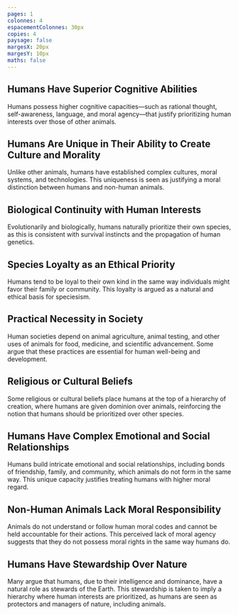 ```yaml
---
pages: 1
colonnes: 4
espacementColonnes: 30px
copies: 4
paysage: false
margesX: 20px
margesY: 10px
maths: false
---
```



## Humans Have Superior Cognitive Abilities
Humans possess higher cognitive capacities—such as rational thought, self-awareness, language, and moral agency—that justify prioritizing human interests over those of other animals.

## Humans Are Unique in Their Ability to Create Culture and Morality
Unlike other animals, humans have established complex cultures, moral systems, and technologies. This uniqueness is seen as justifying a moral distinction between humans and non-human animals.

## Biological Continuity with Human Interests
Evolutionarily and biologically, humans naturally prioritize their own species, as this is consistent with survival instincts and the propagation of human genetics.

## Species Loyalty as an Ethical Priority
Humans tend to be loyal to their own kind in the same way individuals might favor their family or community. This loyalty is argued as a natural and ethical basis for speciesism.

## Practical Necessity in Society
Human societies depend on animal agriculture, animal testing, and other uses of animals for food, medicine, and scientific advancement. Some argue that these practices are essential for human well-being and development.

## Religious or Cultural Beliefs
Some religious or cultural beliefs place humans at the top of a hierarchy of creation, where humans are given dominion over animals, reinforcing the notion that humans should be prioritized over other species.

## Humans Have Complex Emotional and Social Relationships
Humans build intricate emotional and social relationships, including bonds of friendship, family, and community, which animals do not form in the same way. This unique capacity justifies treating humans with higher moral regard.

## Non-Human Animals Lack Moral Responsibility
Animals do not understand or follow human moral codes and cannot be held accountable for their actions. This perceived lack of moral agency suggests that they do not possess moral rights in the same way humans do.

## Humans Have Stewardship Over Nature
Many argue that humans, due to their intelligence and dominance, have a natural role as stewards of the Earth. This stewardship is taken to imply a hierarchy where human interests are prioritized, as humans are seen as protectors and managers of nature, including animals.

